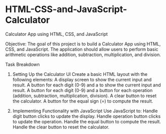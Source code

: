 # HTML-CSS-and-JavaScript-Calculator

Calculator App using HTML, CSS, and JavaScript 

Objective: The goal of this project is to build a Calculator App using HTML, CSS, and JavaScript. The application should allow users to perform basic arithmetic operations like addition, subtraction, multiplication, and division.

Task Breakdown

1. Setting Up the Calculator Ul Create a basic HTML layout with the following elements: A display screen to show the current input and result. A button for each digit (0-9) and a to show the current input and result. A button for each digit (0-9) and a button for each operation (addition, subtraction, multiplication, division). A clear button to reset the calculator. A button for the equal sign (=) to compute the result.

2. Implementing Functionality with JavaScript Use JavaScript to: Handle digit button clicks to update the display. Handle operation button clicks to update the operation. Handle the equal button to compute the result. Handle the clear button to reset the calculator.

